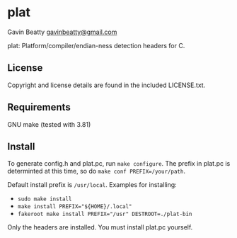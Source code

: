 plat
====
Gavin Beatty <gavinbeatty@gmail.com>

plat: Platform/compiler/endian-ness detection headers for C.

License
-------
Copyright and license details are found in the included LICENSE.txt.

Requirements
------------
GNU make (tested with 3.81)

Install
-------
To generate config.h and plat.pc, run `make configure`. The prefix in plat.pc
is determinted at this time, so do `make conf PREFIX=/your/path`.

Default install prefix is `/usr/local`. Examples for installing:

* `sudo make install`
* `make install PREFIX="${HOME}/.local"`
* `fakeroot make install PREFIX="/usr" DESTROOT=./plat-bin`

Only the headers are installed. You must install plat.pc yourself.
